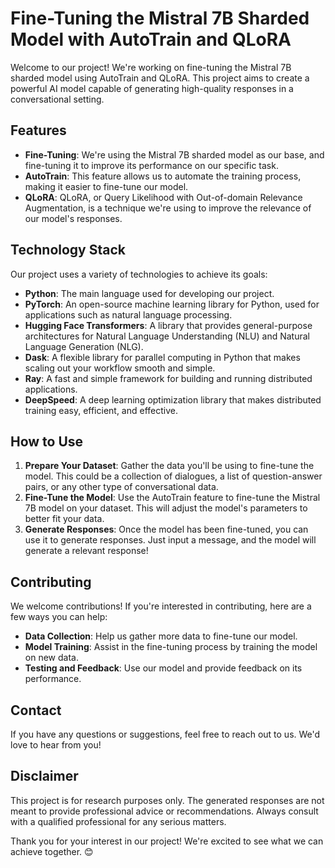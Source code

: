 # Fine-Tuning the Mistral 7B Sharded Model with AutoTrain and QLoRA

Welcome to our project! We're working on fine-tuning the Mistral 7B sharded model using AutoTrain and QLoRA. This project aims to create a powerful AI model capable of generating high-quality responses in a conversational setting.

## Features

- **Fine-Tuning**: We're using the Mistral 7B sharded model as our base, and fine-tuning it to improve its performance on our specific task.
- **AutoTrain**: This feature allows us to automate the training process, making it easier to fine-tune our model.
- **QLoRA**: QLoRA, or Query Likelihood with Out-of-domain Relevance Augmentation, is a technique we're using to improve the relevance of our model's responses.

## Technology Stack

Our project uses a variety of technologies to achieve its goals:

- **Python**: The main language used for developing our project.
- **PyTorch**: An open-source machine learning library for Python, used for applications such as natural language processing.
- **Hugging Face Transformers**: A library that provides general-purpose architectures for Natural Language Understanding (NLU) and Natural Language Generation (NLG).
- **Dask**: A flexible library for parallel computing in Python that makes scaling out your workflow smooth and simple.
- **Ray**: A fast and simple framework for building and running distributed applications.
- **DeepSpeed**: A deep learning optimization library that makes distributed training easy, efficient, and effective.

## How to Use

1. **Prepare Your Dataset**: Gather the data you'll be using to fine-tune the model. This could be a collection of dialogues, a list of question-answer pairs, or any other type of conversational data.
2. **Fine-Tune the Model**: Use the AutoTrain feature to fine-tune the Mistral 7B model on your dataset. This will adjust the model's parameters to better fit your data.
3. **Generate Responses**: Once the model has been fine-tuned, you can use it to generate responses. Just input a message, and the model will generate a relevant response!

## Contributing

We welcome contributions! If you're interested in contributing, here are a few ways you can help:

- **Data Collection**: Help us gather more data to fine-tune our model.
- **Model Training**: Assist in the fine-tuning process by training the model on new data.
- **Testing and Feedback**: Use our model and provide feedback on its performance.

## Contact

If you have any questions or suggestions, feel free to reach out to us. We'd love to hear from you!

## Disclaimer

This project is for research purposes only. The generated responses are not meant to provide professional advice or recommendations. Always consult with a qualified professional for any serious matters.

Thank you for your interest in our project! We're excited to see what we can achieve together. 😊

